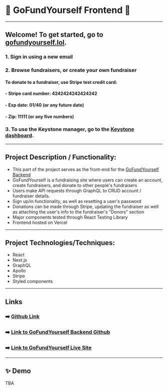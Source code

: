 # 🦩 GoFundYourself Frontend 🦩

---

## Welcome! To get started, go to [gofundyourself.lol](https://gofundyourself.lol).

### 1. Sign in using a new email

### 2. Browse fundraisers, or create your own fundraiser

#### To donate to a fundraiser, use Stripe test credit card:

#### - Stripe card number: 4242424242424242

#### - Exp date: 01/40 (or any future date)

#### - Zip: 11111 (or any five numbers)

### 3. To use the Keystone manager, go to the [Keystone dashboard](https://api.gofundyourself.lol/).

---

## Project Description / Functionality:

- This part of the project serves as the front-end for the [GoFundYourself Backend](https://github.com/cjmaret/gofundyourself-backend)
- GoFundYourself is a fundraising site where users can create an account, create fundraisers, and donate to other people's fundraisers
- Users make API requests through GraphQL to CRUD account / fundraiser details.
- Sign up/in functionality, as well as resetting a user's password
- Donations can be made through Stripe, updating the fundraiser as well as attaching the user's info to the fundraiser's "Donors" section
- Major components tested through React Testing Library
- Frontend hosted on Vercel

---

## Project Technologies/Techniques:

- React
- Next.js
- GraphQL
- Apollo
- Stripe
- Styled components

---

## Links

### ➡️ [Github Link](https://github.com/cjmaret/gofundyourself-frontend)

### ➡️ [Link to GoFundYourself Backend Github](https://github.com/cjmaret/gofundyourself-backend)

### ➡️ [Link to GoFundYourself Live Site](https://gofundyourself.lol/)

---

## ✨ Demo

TBA
